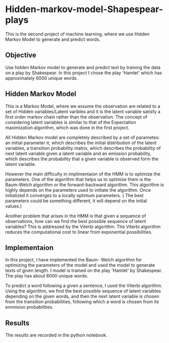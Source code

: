 # Hidden-markov-model-Shapespear-plays
This is the second project of machine learning, where we use Hidden Markov Model to generate and predict words. 

## Objective
Use hidden Markov model to generate and predict text by training the data on a play by Shakespear.
In this project I chose the play 'Hamlet' which has approximately 6000 unique words.

## Hidden Markov Model
This is a Markov Model, where we assume the observation are related to a set of Hidden variables/Latent varibles and it is the latent variable satisfy a first order markov chain rather than the observation. The concept of considering latent variables is similar to that of the Expectation maximization algorithm, which was done in the first project. 

All Hidden Markov model are completely described by a set of parametes: an initial parameter $\pi$, which describes the initial distribution of the latent variables, a transition probability matrix, which describes the probability of next latent variable given a latent variable and an emission probability, which describes the probability that a given variable is observed form the latent variable.

However the main difficulty in implimentaion of the HMM is to optimize the parameters. One of the algorithm that helps us to optimize them is the Baum-Welch algorithm or the forward-backward algorithm. This algorithm is highly depends on the parameters used to initiate the algorithm. Once initialized it converges to a locally optimum parameters. ( The best parameters could be something different, it will depend on the initial values.)

Another problem that arises in the HMM is that given a sequence of observations, how can we find the best possible sequence of latent variables? This is addressed by the Viterbi algorithm. The Viterbi algorithm reduces the computational cost to linear from exponential possibilities. 

## Implementaion

In this project, I have implemented the Baum- Welch algorithm for optimizing the parameters of the model and used the model to generate texts of given length. 
I model is trained on the play 'Hamlet' by Shakespear. The play has about 6000 unique words.

To predict a word following a given a sentence, I used the Viterbi algorithm. Using the algorithm, we find the best possible sequence of latent variables depending on the given words, and then the next latent variable is chosen from the transition probabilities, following which a word is chosen from its emmision probabilities.

## Results

The results are recorded in the python notebook. 





